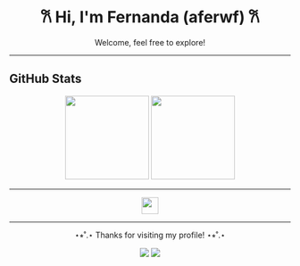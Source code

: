 <h1 align="center">𐙚 Hi, I'm Fernanda (aferwf) 𐙚</h1>
<p align="center">Welcome, feel free to explore!</p>

---

## GitHub Stats
<p align="center">
  <img src="https://github-readme-stats.vercel.app/api?username=aferwf&show_icons=true&theme=tokyonight&hide_border=true" height="150"/>
  <img src="https://github-readme-stats.vercel.app/api/top-langs/?username=aferwf&layout=compact&theme=tokyonight&hide_border=true" height="150"/>
</p>

---

<p align="center">
  <img src="https://skillicons.dev/icons?i=java,mysql,html,css,js,react,git,github,vscode,eclipse&theme=light" height="30"/>
</p>

---

<p align="center">⋆⭒˚.⋆ Thanks for visiting my profile! ⋆⭒˚.⋆</p>
<p align="center">
  <a href="mailto:fernanda.walther.ff@gmail.com"><img src="https://img.shields.io/badge/Email-ffb6c1?style=for-the-badge&logo=gmail&logoColor=white"/></a>
  <a href="https://www.linkedin.com/in/fernanda-walther-fernandes/"><img src="https://img.shields.io/badge/LinkedIn-ff69b4?style=for-the-badge&logo=linkedin&logoColor=white"/></a>
</p>

